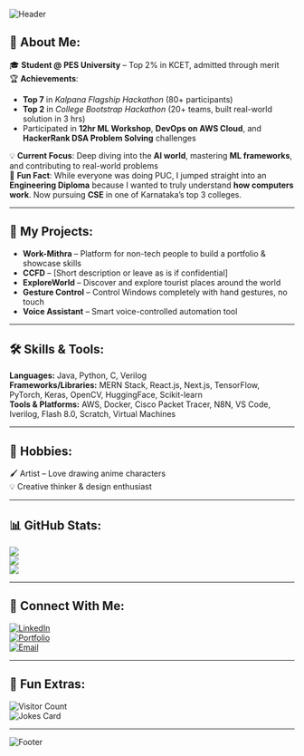 <!-- Profile Banner -->
![Header](https://capsule-render.vercel.app/api?type=waving&color=gradient&height=250&section=header&text=Sharath%20Gowda%20GR&fontSize=50&animation=fadeIn&fontAlignY=38&desc=AI%20Enthusiast%20|%20DevOps%20Specialist%20|%20Full%20Stack%20Developer&descAlignY=55&descAlign=50)

## 💫 About Me:
🎓 **Student @ PES University** – Top 2% in KCET, admitted through merit  
🏆 **Achievements**:
- **Top 7** in *Kalpana Flagship Hackathon* (80+ participants)  
- **Top 2** in *College Bootstrap Hackathon* (20+ teams, built real-world solution in 3 hrs)  
- Participated in **12hr ML Workshop**, **DevOps on AWS Cloud**, and **HackerRank DSA Problem Solving** challenges  

💡 **Current Focus**: Deep diving into the **AI world**, mastering **ML frameworks**, and contributing to real-world problems  
🎯 **Fun Fact**: While everyone was doing PUC, I jumped straight into an **Engineering Diploma** because I wanted to truly understand **how computers work**. Now pursuing **CSE** in one of Karnataka’s top 3 colleges.  

---

## 🚀 My Projects:
- **Work-Mithra** – Platform for non-tech people to build a portfolio & showcase skills  
- **CCFD** – [Short description or leave as is if confidential]  
- **ExploreWorld** – Discover and explore tourist places around the world  
- **Gesture Control** – Control Windows completely with hand gestures, no touch  
- **Voice Assistant** – Smart voice-controlled automation tool  

---

## 🛠 Skills & Tools:
**Languages:** Java, Python, C, Verilog  
**Frameworks/Libraries:** MERN Stack, React.js, Next.js, TensorFlow, PyTorch, Keras, OpenCV, HuggingFace, Scikit-learn  
**Tools & Platforms:** AWS, Docker, Cisco Packet Tracer, N8N, VS Code, Iverilog, Flash 8.0, Scratch, Virtual Machines  

---

## 🎨 Hobbies:
🖌 Artist – Love drawing anime characters  
💡 Creative thinker & design enthusiast  

---

## 📊 GitHub Stats:
![](https://github-readme-stats.vercel.app/api?username=SharathGowdaGR&theme=tokyonight&hide_border=false&include_all_commits=true&count_private=true)  
![](https://github-readme-streak-stats.herokuapp.com/?user=SharathGowdaGR&theme=tokyonight&hide_border=false)  
![](https://github-readme-stats.vercel.app/api/top-langs/?username=SharathGowdaGR&theme=tokyonight&hide_border=false&layout=compact)  

---

## 🔗 Connect With Me:
[![LinkedIn](https://img.shields.io/badge/LinkedIn-0A66C2?logo=linkedin&logoColor=white)](https://www.linkedin.com/in/YOUR_LINKEDIN/)  
[![Portfolio](https://img.shields.io/badge/Portfolio-000000?logo=vercel&logoColor=white)](YOUR_PORTFOLIO_LINK)  
[![Email](https://img.shields.io/badge/Email-D14836?logo=gmail&logoColor=white)](mailto:YOUR_EMAIL)

---

## 🖤 Fun Extras:
![Visitor Count](https://komarev.com/ghpvc/?username=SharathGowdaGR&label=Profile%20Views&color=0e75b6&style=flat)  
![Jokes Card](https://readme-jokes.vercel.app/api?theme=tokyonight)

---

<!-- Footer Banner -->
![Footer](https://capsule-render.vercel.app/api?type=waving&color=gradient&height=120&section=footer)
